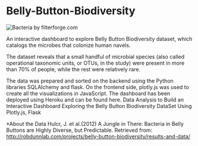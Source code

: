# Belly-Button-Biodiversity

![Bacteria by filterforge.com](Images/bacteria.jpg)

An interactive dashboard to explore Belly Button Biodiversity dataset, which catalogs the microbes that colonize human navels.  

The dataset reveals that a small handful of microbial species (also called operational taxonomic units, or OTUs, in the study) were present in more than 70% of people, while the rest were relatively rare.


The data was prepared and sorted on the backend using the Python libraries SQLAlchemy and flask. On the frontend side, plotly.js was used to create all the visualizations in JavaScript. The dashboard has been deployed using Heroku and can be found here.  Data Analysis to Build an Interactive Dashboard Exploring the Belly Button Biodiversity DataSet Using Plotly.js, Flask




*About the Data
Hulcr, J. et al.(2012) A Jungle in There: Bacteria in Belly Buttons are Highly Diverse, but Predictable. Retrieved from: http://robdunnlab.com/projects/belly-button-biodiversity/results-and-data/
